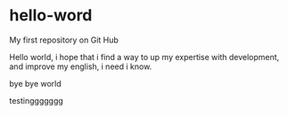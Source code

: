 # hello-word
My first repository on Git Hub

Hello world, i hope that i find a way to up my expertise with development, and improve my english, i need i know.

bye bye world

testinggggggg

